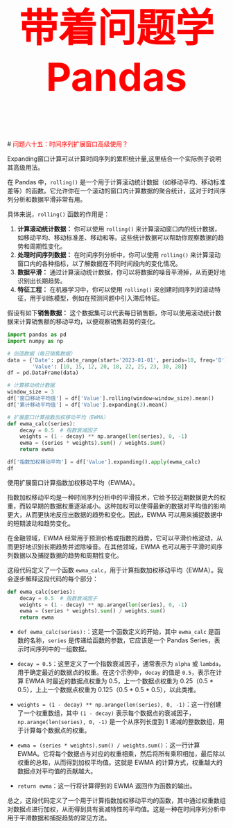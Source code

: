 



<p style="font-size: 90px;font-weight: bold;text-align: center;color: red;">带着问题学Pandas</p>
# <font color='red'>问题六十五：时间序列扩展窗口高级使用？</font>

Expanding窗口计算可以计算时间序列的累积统计量,这里结合一个实际例子说明其高级用法。

在 Pandas 中，`rolling()` 是一个用于计算滚动统计数据（如移动平均、移动标准差等）的函数。它允许你在一个滚动的窗口内计算数据的聚合统计，这对于时间序列分析和数据平滑非常有用。

具体来说，`rolling()` 函数的作用是：

1. **计算滚动统计数据：** 你可以使用 `rolling()` 来计算滚动窗口内的统计数据，如移动平均、移动标准差、移动和等。这些统计数据可以帮助你观察数据的趋势和周期性变化。
2. **处理时间序列数据：** 在时间序列分析中，你可以使用 `rolling()` 来计算滚动窗口内的各种指标，以了解数据在不同时间段内的变化情况。
3. **数据平滑：** 通过计算滚动统计数据，你可以将数据的噪音平滑掉，从而更好地识别出长期趋势。
4. **特征工程：** 在机器学习中，你可以使用 `rolling()` 来创建时间序列的滚动特征，用于训练模型，例如在预测问题中引入滞后特征。

假设有如下**销售数据：** 这个数据集可以代表每日销售额，你可以使用滚动统计数据来计算销售额的移动平均，以便观察销售趋势的变化。 

```python
import pandas as pd
import numpy as np

# 创造数据（每日销售数据）
data = {'Date': pd.date_range(start='2023-01-01', periods=10, freq='D'),
        'Value': [10, 15, 12, 20, 18, 22, 25, 23, 30, 28]}
df = pd.DataFrame(data)

# 计算移动统计数据
window_size = 3
df['窗口移动平均值'] = df['Value'].rolling(window=window_size).mean()
df['累计移动平均值'] = df['Value'].expanding(3).mean()

# 扩展窗口计算指数加权移动平均（EWMA）
def ewma_calc(series):
    decay = 0.5  # 指数衰减因子
    weights = (1 - decay) ** np.arange(len(series), 0, -1)
    ewma = (series * weights).sum() / weights.sum()
    return ewma

df['指数加权移动平均'] = df['Value'].expanding().apply(ewma_calc)
df
```

使用扩展窗口计算指数加权移动平均（EWMA）。

指数加权移动平均是一种时间序列分析中的平滑技术，它给予较近期数据更大的权重，而较早期的数据权重逐渐减小。这种加权可以使得最新的数据对平均值的影响更大，从而更快地反应出数据的趋势和变化。因此，EWMA 可以用来捕捉数据中的短期波动和趋势变化。

在金融领域，EWMA 经常用于预测价格或指数的趋势，它可以平滑价格波动，从而更好地识别长期趋势并滤除噪音。在其他领域，EWMA 也可以用于平滑时间序列数据以及捕捉数据的趋势和周期性变化。

这段代码定义了一个函数 `ewma_calc`，用于计算指数加权移动平均（EWMA）。我会逐步解释这段代码的每个部分：

```python
def ewma_calc(series):
    decay = 0.5  # 指数衰减因子
    weights = (1 - decay) ** np.arange(len(series), 0, -1)
    ewma = (series * weights).sum() / weights.sum()
    return ewma
```

- `def ewma_calc(series):`：这是一个函数定义的开始，其中 `ewma_calc` 是函数的名称，`series` 是传递给函数的参数，它应该是一个 Pandas Series，表示时间序列中的一组数据。

- `decay = 0.5`：这里定义了一个指数衰减因子，通常表示为 `alpha` 或 `lambda`，用于确定最近的数据点的权重。在这个示例中，`decay` 的值是 `0.5`，表示在计算 EWMA 时最近的数据点权重为 0.5，上一个数据点权重为 0.25（0.5 * 0.5），上上一个数据点权重为 0.125（0.5 * 0.5 * 0.5），以此类推。

- `weights = (1 - decay) ** np.arange(len(series), 0, -1)`：这一行创建了一个权重数组，其中 `(1 - decay)` 表示每个数据点的衰减因子，`np.arange(len(series), 0, -1)` 是一个从序列长度到 1 递减的整数数组，用于计算每个数据点的权重。

- `ewma = (series * weights).sum() / weights.sum()`：这一行计算 EWMA。它将每个数据点与对应的权重相乘，然后将所有乘积相加，最后除以权重的总和，从而得到加权平均值。这就是 EWMA 的计算方式，权重越大的数据点对平均值的贡献越大。

- `return ewma`：这一行将计算得到的 EWMA 返回作为函数的输出。

总之，这段代码定义了一个用于计算指数加权移动平均的函数，其中通过权重数组对数据点进行加权，从而得到具有衰减特性的平均值。这是一种在时间序列分析中用于平滑数据和捕捉趋势的常见方法。